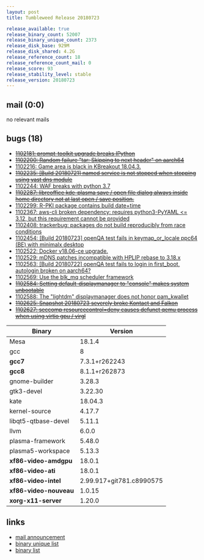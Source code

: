 ```yaml
---
layout: post
title: Tumbleweed Release 20180723

release_available: true
release_binary_count: 52007
release_binary_unique_count: 2373
release_disk_base: 929M
release_disk_shared: 4.2G
release_reference_count: 18
release_reference_count_mail: 0
release_score: 93
release_stability_level: stable
release_version: 20180723
---
```


## mail (0:0)

no relevant mails

## bugs (18)

<!--more-->

- ~~[1102181: prompt-toolkit upgrade breaks IPython](https://bugzilla.opensuse.org/show_bug.cgi?id=1102181)~~
- ~~[1102200: Random failure "tar: Skipping to next header" on aarch64](https://bugzilla.opensuse.org/show_bug.cgi?id=1102200)~~
- [1102216: Game area is black in KBreakout 18.04.3.](https://bugzilla.opensuse.org/show_bug.cgi?id=1102216)
- ~~[1102235: \[Build 20180721\] named service is not stopped when stopping using yast dns module](https://bugzilla.opensuse.org/show_bug.cgi?id=1102235)~~
- [1102244: WAF breaks with python 3.7](https://bugzilla.opensuse.org/show_bug.cgi?id=1102244)
- ~~[1102287: libreoffice kde-plasma save / open file dialog always inside home directory not at last open / save position.](https://bugzilla.opensuse.org/show_bug.cgi?id=1102287)~~
- [1102299: R-PKI package contains build date+time](https://bugzilla.opensuse.org/show_bug.cgi?id=1102299)
- [1102367: aws-cli broken dependency: requires python3-PyYAML <= 3.12, but this requirement cannot be provided](https://bugzilla.opensuse.org/show_bug.cgi?id=1102367)
- [1102408: trackerbug: packages do not build reproducibly from race conditions](https://bugzilla.opensuse.org/show_bug.cgi?id=1102408)
- [1102454: \[Build 20180723\] openQA test fails in keymap_or_locale ppc64 (BE) with minimalx desktop](https://bugzilla.opensuse.org/show_bug.cgi?id=1102454)
- [1102522: Docker v18.06-ce upgrade.](https://bugzilla.opensuse.org/show_bug.cgi?id=1102522)
- [1102529: mDNS patches incompatible with HPLIP rebase to 3.18.x](https://bugzilla.opensuse.org/show_bug.cgi?id=1102529)
- [1102563: \[Build 20180722\] openQA test fails to login in first_boot, autologin broken on aarch64?](https://bugzilla.opensuse.org/show_bug.cgi?id=1102563)
- [1102569: Use the blk_mq scheduler framework](https://bugzilla.opensuse.org/show_bug.cgi?id=1102569)
- ~~[1102584: Setting default-displaymanager to "console" makes system unbootable](https://bugzilla.opensuse.org/show_bug.cgi?id=1102584)~~
- [1102588: The "lightdm" displaymanager does not honor pam_kwallet](https://bugzilla.opensuse.org/show_bug.cgi?id=1102588)
- ~~[1102625: Snapshot 20180723 severely broke Kontact and Falkon](https://bugzilla.opensuse.org/show_bug.cgi?id=1102625)~~
- ~~[1102627: seccomp resourcecontrol=deny causes defunct qemu process when using virtio gpu / virgl](https://bugzilla.opensuse.org/show_bug.cgi?id=1102627)~~

Binary | Version
--- | ---
Mesa | 18.1.4
gcc | 8
**gcc7** | 7.3.1+r262243
**gcc8** | 8.1.1+r262873
gnome-builder | 3.28.3
gtk3-devel | 3.22.30
kate | 18.04.3
kernel-source | 4.17.7
libqt5-qtbase-devel | 5.11.1
llvm | 6.0.0
plasma-framework | 5.48.0
plasma5-workspace | 5.13.3
**xf86-video-amdgpu** | 18.0.1
**xf86-video-ati** | 18.0.1
**xf86-video-intel** | 2.99.917+git781.c8990575
**xf86-video-nouveau** | 1.0.15
**xorg-x11-server** | 1.20.0

## links

- [mail announcement](https://lists.opensuse.org/opensuse-factory/2018-07/msg00183.html)
- [binary unique list](http://download.tumbleweed.boombatower.com/20180723/rpm.unique.list)
- [binary list](http://download.tumbleweed.boombatower.com/20180723/rpm.list)
